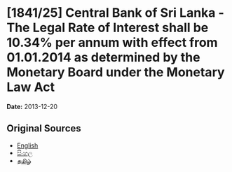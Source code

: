 # [1841/25] Central Bank of Sri Lanka - The Legal Rate of Interest shall be 10.34% per annum with effect from 01.01.2014 as determined by the Monetary Board under the Monetary Law Act

**Date:** 2013-12-20

## Original Sources

- [English](https://documents.gov.lk/view/extra-gazettes/2013/12/1841-25_E.pdf)
- [සිංහල](https://documents.gov.lk/view/extra-gazettes/2013/12/1841-25_S.pdf)
- [தமிழ்](https://documents.gov.lk/view/extra-gazettes/2013/12/1841-25_T.pdf)
